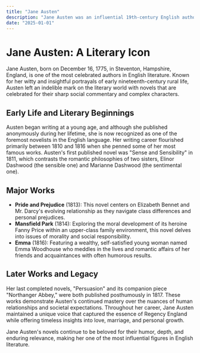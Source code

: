 ```yaml
---
title: "Jane Austen"
description: "Jane Austen was an influential 19th-century English author known for her sharp social commentary and insightful portrayals of human relationships in works such as 'Pride and Prejudice' and 'Sense and Sensibility'."
date: "2025-01-01"
--- 
```


# Jane Austen: A Literary Icon

Jane Austen, born on December 16, 1775, in Steventon, Hampshire, England, is one of the most celebrated authors in English literature. Known for her witty and insightful portrayals of early nineteenth-century rural life, Austen left an indelible mark on the literary world with novels that are celebrated for their sharp social commentary and complex characters.

## Early Life and Literary Beginnings

Austen began writing at a young age, and although she published anonymously during her lifetime, she is now recognized as one of the foremost novelists in the English language. Her writing career flourished primarily between 1810 and 1816 when she penned some of her most famous works. Austen's first published novel was "Sense and Sensibility" in 1811, which contrasts the romantic philosophies of two sisters, Elinor Dashwood (the sensible one) and Marianne Dashwood (the sentimental one).

## Major Works

- **Pride and Prejudice** (1813): This novel centers on Elizabeth Bennet and Mr. Darcy's evolving relationship as they navigate class differences and personal prejudices.
- **Mansfield Park** (1814): Exploring the moral development of its heroine Fanny Price within an upper-class family environment, this novel delves into issues of morality and social responsibility.
- **Emma** (1816): Featuring a wealthy, self-satisfied young woman named Emma Woodhouse who meddles in the lives and romantic affairs of her friends and acquaintances with often humorous results.

## Later Works and Legacy

Her last completed novels, "Persuasion" and its companion piece "Northanger Abbey," were both published posthumously in 1817. These works demonstrate Austen's continued mastery over the nuances of human relationships and societal expectations. Throughout her career, Jane Austen maintained a unique voice that captured the essence of Regency England while offering timeless insights into love, marriage, and personal growth.

Jane Austen's novels continue to be beloved for their humor, depth, and enduring relevance, making her one of the most influential figures in English literature.

